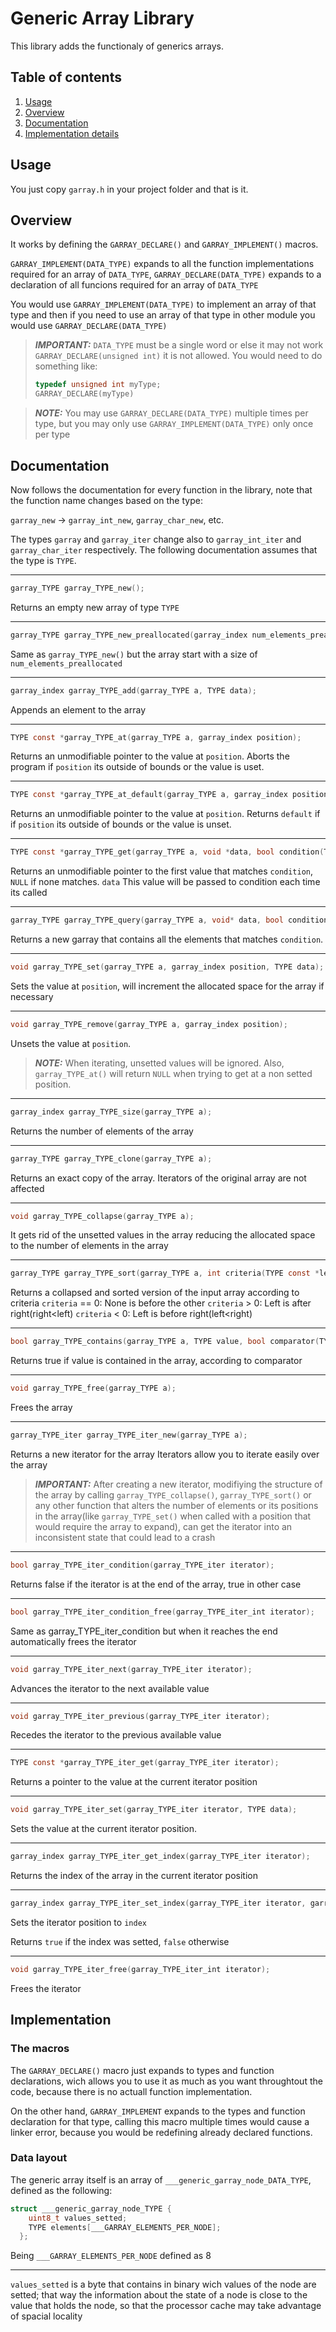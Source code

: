 # Generic Array Library

This library adds the functionaly of generics arrays.

## Table of contents

1. [Usage](#usage)
2. [Overview](#overview)
3. [Documentation](#documentation)
4. [Implementation details](#Implementation)

## Usage

You just copy `garray.h` in your project folder and that is it.

## Overview

It works by defining the `GARRAY_DECLARE()` and `GARRAY_IMPLEMENT()` macros.

`GARRAY_IMPLEMENT(DATA_TYPE)` expands to all the function implementations
required for an array of `DATA_TYPE`, `GARRAY_DECLARE(DATA_TYPE)` expands to a
declaration of all funcions required for an array of `DATA_TYPE`

You would use `GARRAY_IMPLEMENT(DATA_TYPE)` to implement an array of that type
and then if you need to use an array of that type in other module you would
use `GARRAY_DECLARE(DATA_TYPE)`

> **_IMPORTANT:_** `DATA_TYPE` must be a single word or else it may not work
> `GARRAY_DECLARE(unsigned int)` it is not allowed.
> You would need to do something like:
>
> ```c
> typedef unsigned int myType;
> GARRAY_DECLARE(myType)
> ```

> **_NOTE:_** You may use `GARRAY_DECLARE(DATA_TYPE)` multiple times per type,
> but you may only use `GARRAY_IMPLEMENT(DATA_TYPE)` only once per type

## Documentation

Now follows the documentation for every function in the library, note that
the function name changes based on the type:

`garray_new` → `garray_int_new`, `garray_char_new`, etc.

The types `garray` and `garray_iter` change also to `garray_int_iter` and
`garray_char_iter` respectively. The following documentation assumes that the
type is `TYPE`.

---

```c
garray_TYPE garray_TYPE_new();
```

Returns an empty new array of type `TYPE`

---

```c
garray_TYPE garray_TYPE_new_preallocated(garray_index num_elements_preallocated)
```

Same as `garray_TYPE_new()` but the array start with a size of `num_elements_preallocated`

---

```c
garray_index garray_TYPE_add(garray_TYPE a, TYPE data);
```

Appends an element to the array

---

```c
TYPE const *garray_TYPE_at(garray_TYPE a, garray_index position);
```

Returns an unmodifiable pointer to the value at `position`.
Aborts the program if `position` its outside of bounds or the value is uset.

---

```c
TYPE const *garray_TYPE_at_default(garray_TYPE a, garray_index position, TYPE const *default_value);
```

Returns an unmodifiable pointer to the value at `position`.
Returns `default` if if `position` its outside of bounds or the value is unset.

---

```c
TYPE const *garray_TYPE_get(garray_TYPE a, void *data, bool condition(TYPE const _value, void_ data))
```

Returns an unmodifiable pointer to the first value that matches `condition`, `NULL` if none matches.
`data` This value will be passed to condition each time its called

---

```c
garray_TYPE garray_TYPE_query(garray_TYPE a, void* data, bool condition(TYPE const *value, void\* data))
```

Returns a new garray that contains all the elements that matches `condition`.

---

```c
void garray_TYPE_set(garray_TYPE a, garray_index position, TYPE data);
```

Sets the value at `position`, will increment the allocated space for the array if necessary

---

```c
void garray_TYPE_remove(garray_TYPE a, garray_index position);
```

Unsets the value at `position`.

> **_NOTE:_** When iterating, unsetted values will be ignored.
> Also, `garray_TYPE_at()` will return `NULL` when trying to get at a non setted position.

---

```c
garray_index garray_TYPE_size(garray_TYPE a);
```

Returns the number of elements of the array

---

```c
garray_TYPE garray_TYPE_clone(garray_TYPE a);
```

Returns an exact copy of the array. Iterators of the original array are not affected

---

```c
void garray_TYPE_collapse(garray_TYPE a);
```

It gets rid of the unsetted values in the array reducing the allocated space
to the number of elements in the array

---

```c
garray_TYPE garray_TYPE_sort(garray_TYPE a, int criteria(TYPE const *left, TYPE const *right));
```

Returns a collapsed and sorted version of the input array according to criteria
`criteria` == 0: None is before the other
`criteria` > 0: Left is after right(right<left)
`criteria` < 0: Left is before right(left<right)

---

```c
bool garray_TYPE_contains(garray_TYPE a, TYPE value, bool comparator(TYPE const *left, TYPE const *right))
```

Returns true if value is contained in the array, according to comparator

---

```c
void garray_TYPE_free(garray_TYPE a);
```

Frees the array

---

```c
garray_TYPE_iter garray_TYPE_iter_new(garray_TYPE a);
```

Returns a new iterator for the array
Iterators allow you to iterate easily over the array

> **_IMPORTANT:_** After creating a new iterator, modifiying the structure of the
> array by calling `garray_TYPE_collapse()`, `garray_TYPE_sort()` or any other
> function that alters the number of elements or its positions in the
> array(like `garray_TYPE_set()` when called with a position that would require
> the array to expand), can get the iterator into an inconsistent state that
> could lead to a crash

---

```c
bool garray_TYPE_iter_condition(garray_TYPE_iter iterator);
```

Returns false if the iterator is at the end of the array, true in other case

---

```c
bool garray_TYPE_iter_condition_free(garray_TYPE_iter_int iterator);
```

Same as garray_TYPE_iter_condition but when it reaches the end
automatically frees the iterator

---

```c
void garray_TYPE_iter_next(garray_TYPE_iter iterator);
```

Advances the iterator to the next available value

---

```c
void garray_TYPE_iter_previous(garray_TYPE_iter iterator);
```

Recedes the iterator to the previous available value

---

```c
TYPE const *garray_TYPE_iter_get(garray_TYPE_iter iterator);
```

Returns a pointer to the value at the current iterator position

---

```c
void garray_TYPE_iter_set(garray_TYPE_iter iterator, TYPE data);
```

Sets the value at the current iterator position.

---

```c
garray_index garray_TYPE_iter_get_index(garray_TYPE_iter iterator);
```

Returns the index of the array in the current iterator position

---

```c
garray_index garray_TYPE_iter_set_index(garray_TYPE_iter iterator, garray_index index);
```

Sets the iterator position to `index`

Returns `true` if the index was setted, `false` otherwise

---

```c
void garray_TYPE_iter_free(garray_TYPE_iter_int iterator);
```

Frees the iterator

## Implementation

### The macros

The `GARRAY_DECLARE()` macro just expands to types and function declarations,
wich allows you to use it as much as you want throughtout the code, because there is
no actuall function implementation.

On the other hand, `GARRAY_IMPLEMENT` expands to the types and function declaration for
that type, calling this macro multiple times would cause a linker error, because you would
be redefining already declared functions.

### Data layout

The generic array itself is an array of `___generic_garray_node_DATA_TYPE`, defined as the following:

```c
struct ___generic_garray_node_TYPE {
    uint8_t values_setted;
    TYPE elements[___GARRAY_ELEMENTS_PER_NODE];
  };
```

Being `___GARRAY_ELEMENTS_PER_NODE` defined as 8

---

`values_setted` is a byte that contains in binary wich values of the node are setted;
that way the information about the state of a node is close to the value that holds the node,
so that the processor cache may take advantage of spacial locality
